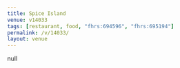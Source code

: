 ```yaml
---
title: Spice Island
venue: v14033
tags: [restaurant, food, "fhrs:694596", "fhrs:695194"]
permalink: /v/14033/
layout: venue
---
```

null